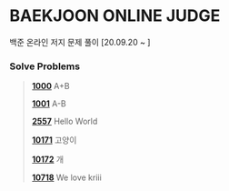# BAEKJOON ONLINE JUDGE
백준 온라인 저지 문제 풀이 [20.09.20  ~ ]

### Solve Problems

> **[1000](1000-1099/1000.c)** A+B
>
> **[1001](1000-1099/1001.c)** A-B
>
> **[2557](2500-2599/2557.c)** Hello World
>
> [**10171**](10100-10199/10171.c) 고양이
>
> **[10172](10100-10199/10172.c)** 개
>
> [**10718**](10700-10799/10718.c) We love kriii

